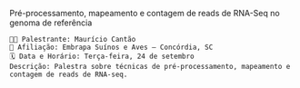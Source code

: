 Pré-processamento, mapeamento e contagem de reads de RNA-Seq no genoma de referência

    👨‍🏫 Palestrante: Maurício Cantão
    🏫 Afiliação: Embrapa Suínos e Aves – Concórdia, SC
    🗓️ Data e Horário: Terça-feira, 24 de setembro
    Descrição: Palestra sobre técnicas de pré-processamento, mapeamento e contagem de reads de RNA-seq.

